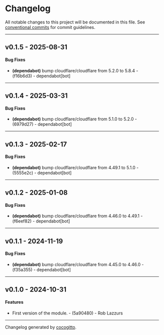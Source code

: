 # Changelog
All notable changes to this project will be documented in this file. See [conventional commits](https://www.conventionalcommits.org/) for commit guidelines.

- - -
## v0.1.5 - 2025-08-31
#### Bug Fixes
- **(dependabot)** bump cloudflare/cloudflare from 5.2.0 to 5.8.4 - (f16b6d3) - dependabot[bot]

- - -

## v0.1.4 - 2025-03-31
#### Bug Fixes
- **(dependabot)** bump cloudflare/cloudflare from 5.1.0 to 5.2.0 - (6979d27) - dependabot[bot]

- - -

## v0.1.3 - 2025-02-17
#### Bug Fixes
- **(dependabot)** bump cloudflare/cloudflare from 4.49.1 to 5.1.0 - (5555e2c) - dependabot[bot]

- - -

## v0.1.2 - 2025-01-08
#### Bug Fixes
- **(dependabot)** bump cloudflare/cloudflare from 4.46.0 to 4.49.1 - (f6eef82) - dependabot[bot]

- - -

## v0.1.1 - 2024-11-19
#### Bug Fixes
- **(dependabot)** bump cloudflare/cloudflare from 4.45.0 to 4.46.0 - (f35a355) - dependabot[bot]

- - -

## v0.1.0 - 2024-10-31
#### Features
- First version of the module. - (5a90480) - Rob Lazzurs

- - -

Changelog generated by [cocogitto](https://github.com/cocogitto/cocogitto).